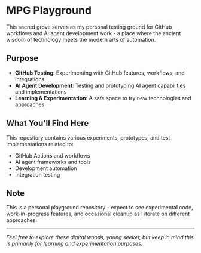 # MPG Playground

This sacred grove serves as my personal testing ground for GitHub workflows and AI agent development work - a place where the ancient wisdom of technology meets the modern arts of automation.

## Purpose

- **GitHub Testing**: Experimenting with GitHub features, workflows, and integrations
- **AI Agent Development**: Testing and prototyping AI agent capabilities and implementations
- **Learning & Experimentation**: A safe space to try new technologies and approaches

## What You'll Find Here

This repository contains various experiments, prototypes, and test implementations related to:
- GitHub Actions and workflows
- AI agent frameworks and tools
- Development automation
- Integration testing

## Note

This is a personal playground repository - expect to see experimental code, work-in-progress features, and occasional cleanup as I iterate on different approaches.

---

*Feel free to explore these digital woods, young seeker, but keep in mind this is primarily for learning and experimentation purposes.*
